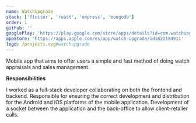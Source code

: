 ```yaml
---
name: WatchUpgrade
stack: ['flutter', 'react', 'express', 'mongodb']
order: 1
github: ''
googlePlay: 'https://play.google.com/store/apps/details?id=com.watchupgrademobile'
appStore: 'https://apps.apple.com/es/app/watch-upgrade/id1622184911'
logo: /projects.svg#watchupgrade
---
```


Mobile app that aims to offer users a simple and fast method of doing watch
appraisals and sales management.

<b>Responsibilities</b>

I worked as a full-stack developer collaborating on both the frontend and backend.
Responsible for ensuring the correct development and distribution for the Android and
iOS platforms of the mobile application. Development of a socket between the
application and the back-office to allow client-retailer calls.
